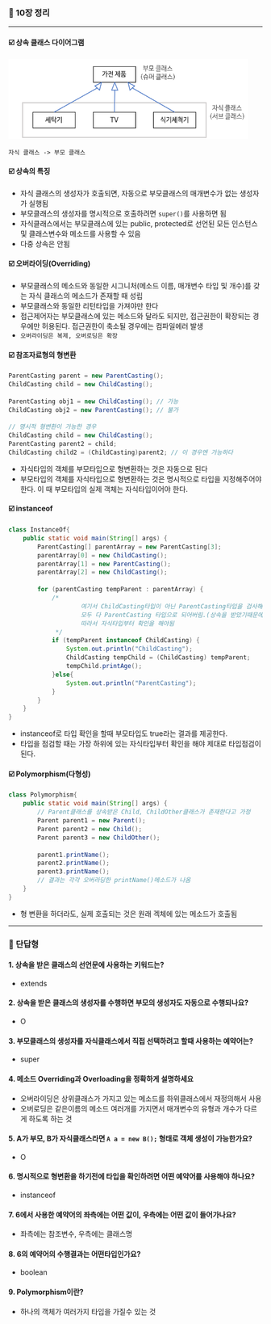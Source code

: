 ### 💭 10장 정리

---

#### ☑️ 상속 클래스 다이어그램

![img.png](img.png)

`자식 클래스 -> 부모 클래스`

#### ☑️ 상속의 특징

- 자식 클래스의 생성자가 호출되면, 자동으로 부모클래스의 매개변수가 없는 생성자가 실행됨
- 부모클래스의 생성자를 명시적으로 호출하려면 `super()`를 사용하면 됨
- 자식클래스에서는 부모클래스에 있는 public, protected로 선언된 모든 인스턴스 및 클래스변수와 메소드를 사용할 수 있음
- 다중 상속은 안됨

#### ☑️ 오버라이딩(Overriding)

- 부모클래스의 메소드와 동일한 시그니처(메소드 이름, 매개변수 타입 및 개수)를 갖는 자식 클래스의 메소드가 존재할 때 성립
- 부모클래스와 동일한 리턴타입을 가져야만 한다
- 접근제어자는 부모클래스에 있는 메소드와 달라도 되지만, 접근권한이 확장되는 경우에만 허용된다. 접근권한이 축소될 경우에는 컴파일에러 발생
- `오버라이딩은 복제, 오버로딩은 확장`

#### ☑️ 참조자료형의 형변환

```java
ParentCasting parent = new ParentCasting();
ChildCasting child = new ChildCasting();

ParentCasting obj1 = new ChildCasting(); // 가능
ChildCasting obj2 = new ParentCasting(); // 불가

// 명시적 형변환이 가능한 경우
ChildCasting child = new ChildCasting();
ParentCasting parent2 = child;
ChildCasting child2 = (ChildCasting)parent2; // 이 경우엔 가능하다
```

- 자식타입의 객체를 부모타입으로 형변환하는 것은 자동으로 된다
- 부모타입의 객체를 자식타입으로 형변환하는 것은 명시적으로 타입을 지정해주어야 한다. 이 때 부모타입의 실제 객체는 자식타입이어야 한다.

#### ☑️ instanceof

```java
class InstanceOf{
    public static void main(String[] args) {
        ParentCasting[] parentArray = new ParentCasting[3];
        parentArray[0] = new ChildCasting();
        parentArray[1] = new ParentCasting();
        parentArray[2] = new ChildCasting();

        for (parentCasting tempParent : parentArray) {
            /*
                    여기서 ChildCasting타입이 아닌 ParentCasting타입을 검사해버리면,
                    모두 다 ParentCasting 타입으로 되어버림.(상속을 받았기때문에)
                    따라서 자식타입부터 확인을 해야됨
             */
            if (tempParent instanceof ChildCasting) {
                System.out.println("ChildCasting");
                ChildCasting tempChild = (ChildCasting) tempParent;
                tempChild.printAge();
            }else{
                System.out.println("ParentCasting");
            }
        }
    }
}
```

- instanceof로 타입 확인을 할때 부모타입도 true라는 결과를 제공한다.
- 타입을 점검할 때는 가장 하위에 있는 자식타입부터 확인을 해야 제대로 타입점검이 된다.

#### ☑️ Polymorphism(다형성)

```java
class Polymorphism{
    public static void main(String[] args) {
        // Parent클래스를 상속받은 Child, ChildOther클래스가 존재한다고 가정
        Parent parent1 = new Parent();
        Parent parent2 = new Child();
        Parent parent3 = new ChildOther();
        
        parent1.printName();
        parent2.printName();
        parent3.printName();
        // 결과는 각각 오버라딩한 printName()메소드가 나옴
    }
}
```

- 형 변환을 하더라도, 실제 호출되는 것은 원래 겍체에 있는 메소드가 호출됨

---

### 💭 단답형

#### 1. 상속을 받은 클래스의 선언문에 사용하는 키워드는?

- extends

#### 2. 상속을 받은 클래스의 생성자를 수행하면 부모의 생성자도 자동으로 수행되나요?

- O

#### 3. 부모클래스의 생성자를 자식클래스에서 직접 선택하려고 할때 사용하는 예약어는?

- super

#### 4. 메소드 Overriding과 Overloading을 정확하게 설명하세요

- 오버라이딩은 상위클래스가 가지고 있는 메소드를 하위클래스에서 재정의해서 사용
- 오버로딩은 같은이름의 메소드 여러개를 가지면서 매개변수의 유형과 개수가 다르게 하도록 하는 것

#### 5. A가 부모, B가 자식클래스라면 `A a = new B();` 형태로 객체 생성이 가능한가요?

- O

#### 6. 명시적으로 형변환을 하기전에 타입을 확인하려면 어떤 예약어를 사용해야 하나요?

- instanceof

#### 7. 6에서 사용한 예약어의 좌측에는 어떤 값이, 우측에는 어떤 값이 들어가나요?

- 좌측에는 참조변수, 우측에는 클래스명

#### 8. 6의 예약어의 수행결과는 어떤타입인가요?

- boolean

#### 9. Polymorphism이란?

- 하나의 객체가 여러가지 타입을 가질수 있는 것